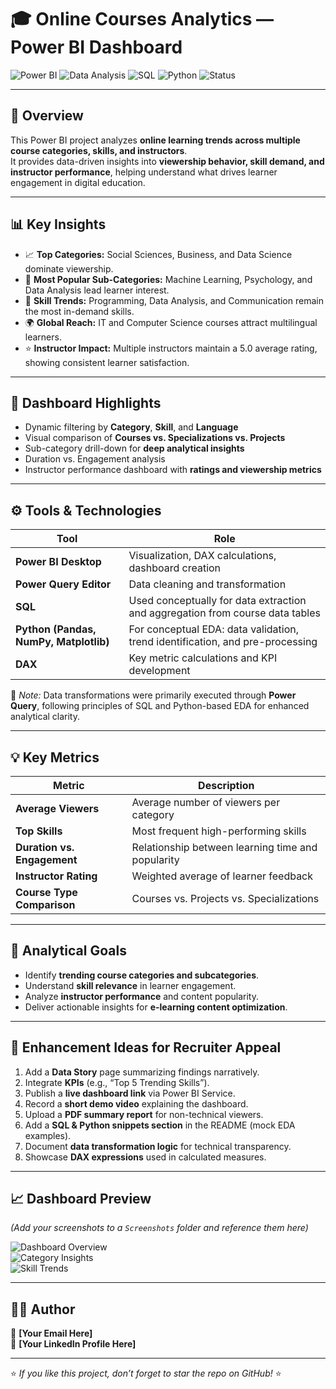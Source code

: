 # 🎓 Online Courses Analytics — Power BI Dashboard  

![Power BI](https://img.shields.io/badge/Tool-Power%20BI-F2C811?logo=powerbi&logoColor=black)
![Data Analysis](https://img.shields.io/badge/Focus-Data%20Analytics-blue)
![SQL](https://img.shields.io/badge/Backend-SQL-lightgrey)
![Python](https://img.shields.io/badge/EDA-Python%20(Pandas)-green)
![Status](https://img.shields.io/badge/Status-Completed-success)

---

## 🧠 Overview  
This Power BI project analyzes **online learning trends across multiple course categories, skills, and instructors**.  
It provides data-driven insights into **viewership behavior, skill demand, and instructor performance**, helping understand what drives learner engagement in digital education.

---

## 📊 Key Insights  
- 📈 **Top Categories:** Social Sciences, Business, and Data Science dominate viewership.  
- 🎯 **Most Popular Sub-Categories:** Machine Learning, Psychology, and Data Analysis lead learner interest.  
- 🧩 **Skill Trends:** Programming, Data Analysis, and Communication remain the most in-demand skills.  
- 🌍 **Global Reach:** IT and Computer Science courses attract multilingual learners.  
- ⭐ **Instructor Impact:** Multiple instructors maintain a 5.0 average rating, showing consistent learner satisfaction.  

---

## 🧩 Dashboard Highlights  
- Dynamic filtering by **Category**, **Skill**, and **Language**  
- Visual comparison of **Courses vs. Specializations vs. Projects**  
- Sub-category drill-down for **deep analytical insights**  
- Duration vs. Engagement analysis  
- Instructor performance dashboard with **ratings and viewership metrics**

---

## ⚙️ Tools & Technologies  

| Tool | Role |
|------|------|
| **Power BI Desktop** | Visualization, DAX calculations, dashboard creation |
| **Power Query Editor** | Data cleaning and transformation |
| **SQL** | Used conceptually for data extraction and aggregation from course data tables |
| **Python (Pandas, NumPy, Matplotlib)** | For conceptual EDA: data validation, trend identification, and pre-processing |
| **DAX** | Key metric calculations and KPI development |

🧩 *Note:* Data transformations were primarily executed through **Power Query**, following principles of SQL and Python-based EDA for enhanced analytical clarity.

---

## 💡 Key Metrics  

| Metric | Description |
|---------|--------------|
| **Average Viewers** | Average number of viewers per category |
| **Top Skills** | Most frequent high-performing skills |
| **Duration vs. Engagement** | Relationship between learning time and popularity |
| **Instructor Rating** | Weighted average of learner feedback |
| **Course Type Comparison** | Courses vs. Projects vs. Specializations |

---

## 🧭 Analytical Goals  
- Identify **trending course categories and subcategories**.  
- Understand **skill relevance** in learner engagement.  
- Analyze **instructor performance** and content popularity.  
- Deliver actionable insights for **e-learning content optimization**.  

---

## 🧠 Enhancement Ideas for Recruiter Appeal  
1. Add a **Data Story** page summarizing findings narratively.  
2. Integrate **KPIs** (e.g., “Top 5 Trending Skills”).  
3. Publish a **live dashboard link** via Power BI Service.  
4. Record a **short demo video** explaining the dashboard.  
5. Upload a **PDF summary report** for non-technical viewers.  
6. Add a **SQL & Python snippets section** in the README (mock EDA examples).  
7. Document **data transformation logic** for technical transparency.  
8. Showcase **DAX expressions** used in calculated measures.  

---

## 📈 Dashboard Preview  
*(Add your screenshots to a `Screenshots` folder and reference them here)*  

![Dashboard Overview](Screenshots/Overview.png)  
![Category Insights](Screenshots/Category_Insights.png)  
![Skill Trends](Screenshots/Skill_Analysis.png)  

---

## 👨‍💻 Author  
📧 **[Your Email Here]**  
💼 **[Your LinkedIn Profile Here]**  

---

⭐ *If you like this project, don’t forget to star the repo on GitHub!* ⭐  
